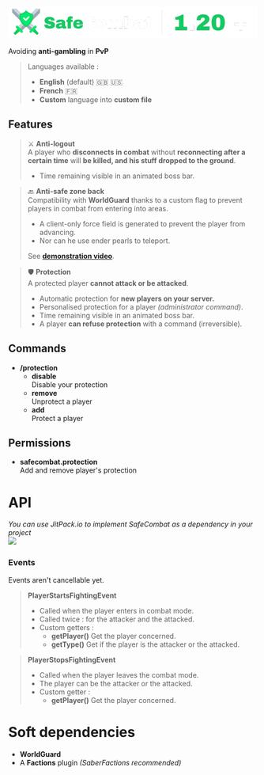 <img src="banner.png" alt="Safe Combat logo">

Avoiding **anti-gambling** in **PvP**  

> Languages available :
> - **English** (default) 🇬🇧 🇺🇸
> - **French** 🇫🇷
> - **Custom** language into **custom file**

## Features

> ⚔️ **Anti-logout**  
> A player who **disconnects in combat** without **reconnecting after a certain time** will **be killed, and his stuff dropped to the ground**.
> - Time remaining visible in an animated boss bar.

> 🔙 **Anti-safe zone back**  
> Compatibility with **WorldGuard** thanks to a custom flag to prevent players in combat from entering into areas.  
> - A client-only force field is generated to prevent the player from advancing. 
> - Nor can he use ender pearls to teleport.  
> 
> See [**demonstration video**](https://www.youtube.com/watch?v=nF5s4Tff7Yk).

> 🛡️ **Protection**  
> A protected player **cannot attack or be attacked**.
> - Automatic protection for **new players on your server.**
> - Personalised protection for a player _(administrator command)_.
> - Time remaining visible in an animated boss bar.
> - A player **can refuse protection** with a command (irreversible).

## Commands

- **/protection**
    - **disable**  
    Disable your protection
    - **remove**  
    Unprotect a player
    - **add**  
    Protect a player

## Permissions

- **safecombat.protection**  
    Add and remove player's protection

# API

_You can use JitPack.io to implement SafeCombat as a dependency in your project_  
[![](https://jitpack.io/v/Game-Of-Arkadia/Plugin-SafeCombat.svg)](https://jitpack.io/#Game-Of-Arkadia/Plugin-SafeCombat)

### Events
Events aren't cancellable yet.
> **PlayerStartsFightingEvent**
> - Called when the player enters in combat mode.
> - Called twice : for the attacker and the attacked.
> - Custom getters :
>   - **getPlayer()** Get the player concerned.
>   - **getType()** Get if the player is the attacker or the attacked.

> **PlayerStopsFightingEvent**
> - Called when the player leaves the combat mode.
> - The player can be the attacker or the attacked.
> - Custom getter :
>   - **getPlayer()** Get the player concerned.

# Soft dependencies

- **WorldGuard**
- A **Factions** plugin _(SaberFactions recommended)_